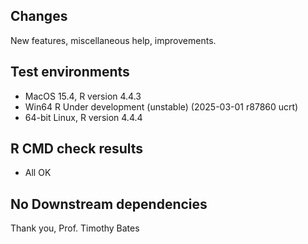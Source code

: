 ## Changes
New features, miscellaneous help, improvements.

## Test environments
* MacOS 15.4, R version 4.4.3
* Win64 R Under development (unstable) (2025-03-01 r87860 ucrt)
* 64-bit Linux, R version 4.4.4

## R CMD check results
* All OK

## No Downstream dependencies

Thank you,
Prof. Timothy Bates
